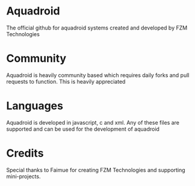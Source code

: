 # Aquadroid
The official github for aquadroid systems created and developed by FZM Technologies 

# Community 
Aquadroid is heavily community based which requires daily forks and pull requests to function. This is heavily appreciated 

# Languages

Aquadroid is developed in javascript, c and xml. Any of these files are supported and can be used for the development of aquadroid

# Credits

Special thanks to Faimue for creating FZM Technologies and supporting mini-projects. 

